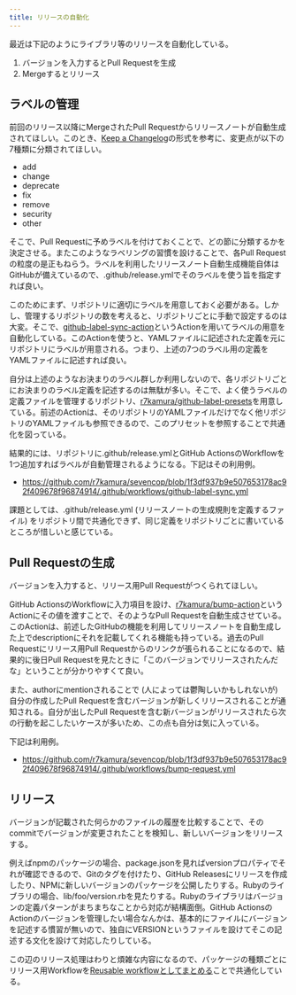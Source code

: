 ```yaml
---
title: リリースの自動化
---
```


最近は下記のようにライブラリ等のリリースを自動化している。

1. バージョンを入力するとPull Requestを生成
2. Mergeするとリリース

## ラベルの管理

前回のリリース以降にMergeされたPull Requestからリリースノートが自動生成されてほしい。このとき、[Keep a Changelog](https://keepachangelog.com/en/1.0.0/)の形式を参考に、変更点が以下の7種類に分類されてほしい。

- add
- change
- deprecate
- fix
- remove
- security
- other

そこで、Pull Requestに予めラベルを付けておくことで、どの節に分類するかを決定させる。またこのようなラベリングの習慣を設けることで、各Pull Requestの粒度の是正もねらう。ラベルを利用したリリースノート自動生成機能自体はGitHubが備えているので、.github/release.ymlでそのラベルを使う旨を指定すれば良い。

このためにまず、リポジトリに適切にラベルを用意しておく必要がある。しかし、管理するリポジトリの数を考えると、リポジトリごとに手動で設定するのは大変。そこで、[github-label-sync-action](https://github.com/r7kamura/github-label-sync-action)というActionを用いてラベルの用意を自動化している。このActionを使うと、YAMLファイルに記述された定義を元にリポジトリにラベルが用意される。つまり、上述の7つのラベル用の定義をYAMLファイルに記述すれば良い。

自分は上述のようなお決まりのラベル群しか利用しないので、各リポジトリごとにお決まりのラベル定義を記述するのは無駄が多い。そこで、よく使うラベルの定義ファイルを管理するリポジトリ、[r7kamura/github-label-presets](https://github.com/r7kamura/github-label-presets)を用意している。前述のActionは、そのリポジトリのYAMLファイルだけでなく他リポジトリのYAMLファイルも参照できるので、このプリセットを参照することで共通化を図っている。

結果的には、リポジトリに.github/release.ymlとGitHub ActionsのWorkflowを1つ追加すればラベルが自動管理されるようになる。下記はその利用例。

- <https://github.com/r7kamura/sevencop/blob/1f3df937b9e507653178ac92f409678f96874914/.github/workflows/github-label-sync.yml>

課題としては、.github/release.yml (リリースノートの生成規則を定義するファイル) をリポジトリ間で共通化できず、同じ定義をリポジトリごとに書いているところが惜しいと感じている。

## Pull Requestの生成

バージョンを入力すると、リリース用Pull Requestがつくられてほしい。

GitHub ActionsのWorkflowに入力項目を設け、[r7kamura/bump-action](https://github.com/r7kamura/bump-request)というActionにその値を渡すことで、そのようなPull Requestを自動生成させている。このActionは、前述したGitHubの機能を利用してリリースノートを自動生成した上でdescriptionにそれを記載してくれる機能も持っている。過去のPull Requestにリリース用Pull Requestからのリンクが張られることになるので、結果的に後日Pull Requestを見たときに「このバージョンでリリースされたんだな」ということが分かりやすくて良い。

また、authorにmentionされることで (人によっては鬱陶しいかもしれないが) 自分の作成したPull Requestを含むバージョンが新しくリリースされることが通知される。自分が出したPull Requestを含む新バージョンがリリースされたら次の行動を起こしたいケースが多いため、この点も自分は気に入っている。

下記は利用例。

- <https://github.com/r7kamura/sevencop/blob/1f3df937b9e507653178ac92f409678f96874914/.github/workflows/bump-request.yml>

## リリース

バージョンが記載された何らかのファイルの履歴を比較することで、そのcommitでバージョンが変更されたことを検知し、新しいバージョンをリリースする。

例えばnpmのパッケージの場合、package.jsonを見ればversionプロパティでそれが確認できるので、Gitのタグを付けたり、GitHub Releasesにリリースを作成したり、NPMに新しいバージョンのパッケージを公開したりする。Rubyのライブラリの場合、lib/foo/version.rbを見たりする。Rubyのライブラリはバージョンの定義パターンがまちまちなことから対応が結構面倒。GitHub ActionsのActionのバージョンを管理したい場合なんかは、基本的にファイルにバージョンを記述する慣習が無いので、独自にVERSIONというファイルを設けてそこの記述する文化を設けて対応したりしている。

この辺のリリース処理はわりと煩雑な内容になるので、パッケージの種類ごとにリリース用Workflowを[Reusable workflowとしてまとめる](https://github.com/r7kamura/workflows)ことで共通化している。
